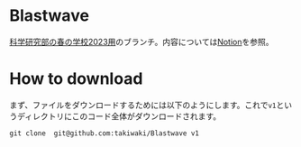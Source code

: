 # Blastwave

[科学研究部の春の学校2023用](https://sci.nao.ac.jp/projects/ss2023/index.html)のブランチ。内容については[Notion](https://moored-cave-326.notion.site/Blastwave-f44b692714494827925e40f40ce7ccc7)を参照。

# How to download
まず、ファイルをダウンロードするためには以下のようにします。これで`v1`というディレクトリにこのコード全体がダウンロードされます。
    
    git clone  git@github.com:takiwaki/Blastwave v1
   
